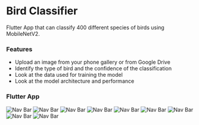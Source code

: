 # Bird Classifier

Flutter App that can classify 400 different species of birds using MobileNetV2.

### Features
- Upload an image from your phone gallery or from Google Drive
- Identify the type of bird and the confidence of the classification
- Look at the data used for training the model
- Look at the model architecture and performance

### Flutter App

![Nav Bar](https://github.com/rprkh/Bird-Classifier/blob/main/bird_classifier_app/images/app_ui/1.png)
![Nav Bar](https://github.com/rprkh/Bird-Classifier/blob/main/bird_classifier_app/images/app_ui/2.png)
![Nav Bar](https://github.com/rprkh/Bird-Classifier/blob/main/bird_classifier_app/images/app_ui/3.png)
![Nav Bar](https://github.com/rprkh/Bird-Classifier/blob/main/bird_classifier_app/images/app_ui/4.png)
![Nav Bar](https://github.com/rprkh/Bird-Classifier/blob/main/bird_classifier_app/images/app_ui/5.png)
![Nav Bar](https://github.com/rprkh/Bird-Classifier/blob/main/bird_classifier_app/images/app_ui/6.png)
![Nav Bar](https://github.com/rprkh/Bird-Classifier/blob/main/bird_classifier_app/images/app_ui/7.png)
![Nav Bar](https://github.com/rprkh/Bird-Classifier/blob/main/bird_classifier_app/images/app_ui/8.png)
![Nav Bar](https://github.com/rprkh/Bird-Classifier/blob/main/bird_classifier_app/images/app_ui/9.png)